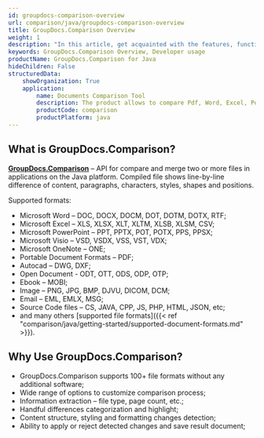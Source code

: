 ```yaml
---
id: groupdocs-comparison-overview
url: comparison/java/groupdocs-comparison-overview
title: GroupDocs.Comparison Overview
weight: 1
description: "In this article, get acquainted with the features, functions, supported file formats and developer usage of GroupDocs.Comparison for Java — API to compare two or more files and get the difference between them."
keywords: GroupDocs.Comparison Overview, Developer usage
productName: GroupDocs.Comparison for Java
hideChildren: False
structuredData:
    showOrganization: True
    application:
        name: Documents Comparison Tool
        description: The product allows to compare Pdf, Word, Excel, PowerPoint, AutoCad, Image, Code and much more file formats. Comparison API also supports accepting or rejecting changes, extracting document information and generating comparison report
        productCode: comparison
        productPlatform: java
---
```

## What is GroupDocs.Comparison?
**[GroupDocs.Comparison](https://products.groupdocs.com/comparison/java)** – API for compare and merge two or more files in applications on the Java platform. Compiled file shows line-by-line difference of content, paragraphs, characters, styles, shapes and positions.

Supported formats:

*   Microsoft Word – DOC, DOCX, DOCM, DOT, DOTM, DOTX, RTF;    
*   Microsoft Excel – XLS, XLSX, XLT, XLTM, XLSB, XLSM, CSV;    
*   Microsoft PowerPoint – PPT, PPTX, POT, POTX, PPS, PPSX;    
*   Microsoft Visio – VSD, VSDX, VSS, VST, VDX;    
*   Microsoft OneNote – ONE;    
*   Portable Document Formats – PDF;    
*   Autocad – DWG, DXF;    
*   Open Document - ODT, OTT, ODS, ODP, OTP;    
*   Ebook – MOBI;    
*   Image – PNG, JPG, BMP, DJVU, DICOM, DCM;    
*   Email – EML, EMLX, MSG;    
*   Source Code files – CS, JAVA, CPP, JS, PHP, HTML, JSON, etc;    
*   and many others [supported file formats]({{< ref "comparison/java/getting-started/supported-document-formats.md" >}}).
    

## Why Use GroupDocs.Comparison?

*   GroupDocs.Comparison supports 100+ file formats without any additional software;    
*   Wide range of options to customize comparison process;    
*   Information extraction – file type, page count, etc.;    
*   Handful differences categorization and highlight;     
*   Content structure, styling and formatting changes detection;    
*   Ability to apply or reject detected changes and save result document;
